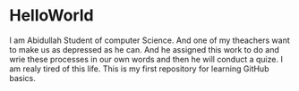 # HelloWorld
I am Abidullah Student of computer Science. And one of my theachers want to make us as depressed as he can. 
And he assigned this work to do and wrie these processes in our own words and then he will conduct a quize. 
I am realy tired of this life. 
This is my first repository for learning GitHub basics.
